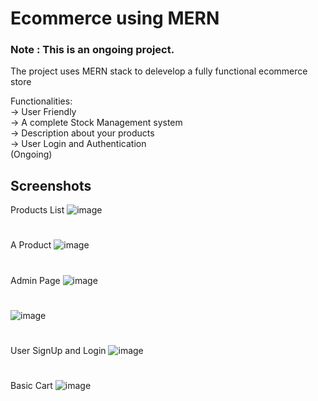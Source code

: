 
# Ecommerce using MERN

### Note : This is an ongoing project.

The project uses MERN stack to delevelop a fully functional ecommerce store 

Functionalities: \
-> User Friendly \
-> A complete Stock Management system \
-> Description about your products \
-> User Login and Authentication  \
(Ongoing)


## Screenshots
Products List
![image](https://user-images.githubusercontent.com/96727745/223516132-5dab20a7-0444-4eab-8796-447ef52859e4.png)
#
A Product
![image](https://user-images.githubusercontent.com/96727745/223516811-5a23261a-b205-4f69-98c7-fe17634110c7.png)
#
Admin Page
![image](https://user-images.githubusercontent.com/96727745/223517345-e52ab41e-6d18-4cf2-bb97-60088c50f594.png)
#
![image](https://user-images.githubusercontent.com/96727745/223517609-f1e927e8-e44b-4662-bbad-ab51df179602.png)
#
User SignUp and Login
![image](https://user-images.githubusercontent.com/96727745/223517952-915e62a4-9aba-402b-8483-3bcb2da6c599.png)

#
Basic Cart
![image](https://user-images.githubusercontent.com/96727745/223518313-5ee09143-5eff-4c3d-9d40-31163182b86a.png)


